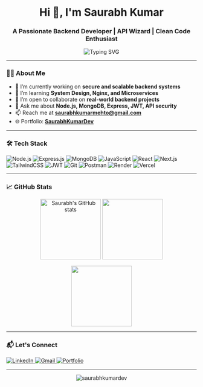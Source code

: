 <h1 align="center">Hi 👋, I'm Saurabh Kumar</h1>
<h3 align="center">A Passionate Backend Developer | API Wizard | Clean Code Enthusiast</h3>

<p align="center">
  <img src="https://readme-typing-svg.demolab.com?font=Fira+Code&weight=500&pause=1000&color=30F7F7&center=true&vCenter=true&width=435&lines=I+love+building+scalable+backends;Node.js+%7C+MongoDB+%7C+Express.js;REST+APIs+%7C+Auth+%7C+RBAC+%7C+Security;Always+learning+new+things!" alt="Typing SVG" />
</p>

---

### 🧑‍💻 About Me

- 🔭 I’m currently working on **secure and scalable backend systems**
- 🌱 I’m learning **System Design, Nginx, and Microservices**
- 👯 I’m open to collaborate on **real-world backend projects**
- 💬 Ask me about **Node.js, MongoDB, Express, JWT, API security**
- 📫 Reach me at **[saurabhkumarmehto@gmail.com](mailto:saurabhkumarmehto@gmail.com)**
- 🌐 Portfolio: **[SaurabhKumarDev](https://saurabhkumardev.netlify.app)**

---

### 🛠️ Tech Stack

![Node.js](https://img.shields.io/badge/Node.js-339933?style=for-the-badge&logo=node.js&logoColor=white)
![Express.js](https://img.shields.io/badge/Express.js-000000?style=for-the-badge&logo=express&logoColor=white)
![MongoDB](https://img.shields.io/badge/MongoDB-4EA94B?style=for-the-badge&logo=mongodb&logoColor=white)
![JavaScript](https://img.shields.io/badge/JavaScript-F7DF1E?style=for-the-badge&logo=javascript&logoColor=black)
![React](https://img.shields.io/badge/React-20232A?style=for-the-badge&logo=react&logoColor=61DAFB)
![Next.js](https://img.shields.io/badge/Next.js-000000?style=for-the-badge&logo=next.js&logoColor=white)
![TailwindCSS](https://img.shields.io/badge/TailwindCSS-38B2AC?style=for-the-badge&logo=tailwind-css&logoColor=white)
![JWT](https://img.shields.io/badge/JWT-000000?style=for-the-badge&logo=jsonwebtokens&logoColor=white)
![Git](https://img.shields.io/badge/Git-F05032?style=for-the-badge&logo=git&logoColor=white)
![Postman](https://img.shields.io/badge/Postman-FF6C37?style=for-the-badge&logo=postman&logoColor=white)
![Render](https://img.shields.io/badge/Render-12100E?style=for-the-badge&logo=render&logoColor=white)
![Vercel](https://img.shields.io/badge/Vercel-000000?style=for-the-badge&logo=vercel&logoColor=white)

---

### 📈 GitHub Stats

<p align="center">
  <img src="https://github-readme-stats.vercel.app/api?username=saurabhkumardev&show_icons=true&theme=radical" alt="Saurabh's GitHub stats" height="160px"/>
  <img src="https://github-readme-streak-stats.herokuapp.com/?user=saurabhkumardev&theme=radical" height="160px"/>
</p>

<p align="center">
  <img src="https://github-readme-stats.vercel.app/api/top-langs/?username=saurabhkumardev&layout=compact&theme=radical" height="160px"/>
</p>

---

### 📬 Let's Connect

<p align="left">
  <a href="https://www.linkedin.com/in/saurabhkumardev/" target="_blank">
    <img alt="LinkedIn" src="https://img.shields.io/badge/LinkedIn-blue?style=for-the-badge&logo=linkedin">
  </a>
  <a href="mailto:saurabhkumarmehto@gmail.com">
    <img alt="Gmail" src="https://img.shields.io/badge/Gmail-red?style=for-the-badge&logo=gmail&logoColor=white">
  </a>
  <a href="https://saurabhkumardev.netlify.app" target="_blank">
    <img alt="Portfolio" src="https://img.shields.io/badge/Visit%20My%20Website-000?style=for-the-badge&logo=firefox&logoColor=white">
  </a>
</p>

---

<p align="center">
  <img src="https://komarev.com/ghpvc/?username=saurabhkumardev&label=Profile%20views&color=0e75b6&style=flat" alt="saurabhkumardev" />
</p>
